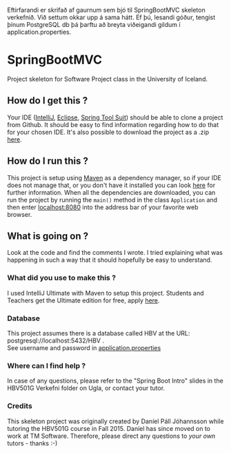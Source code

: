 Eftirfarandi er skrifað af gaurnum sem bjó til SpringBootMVC skeleton verkefnið. Við settum okkar upp á sama hátt. Ef þú, lesandi góður, tengist þínum PostgreSQL db þá þarftu að breyta viðeigandi gildum í application.properties.

# SpringBootMVC
Project skeleton for Software Project class in the University of Iceland.

## How do I get this ?
Your IDE ([IntelliJ](https://www.jetbrains.com/idea/), [Eclipse](https://eclipse.org/), [Spring Tool Suit](https://spring.io/tools)) should be able to clone a project from Github.
It should be easy to find information regarding how to do that for your chosen IDE.
It's also possible to download the project as a .zip [here](https://github.com/danielpall/SpringBootMVC/archive/master.zip).

## How do I run this ?
This project is setup using [Maven](https://maven.apache.org/what-is-maven.html) as a dependency manager, so if your IDE does not manage that, or you don't have it installed you can look [here](https://maven.apache.org/install.html) for further information.
When all the dependencies are downloaded, you can run the project by running the ``main()`` method in the class ``Application`` and then enter [localhost:8080](http://localhost:8080) into the address bar of your favorite web browser.

## What is going on ?
Look at the code and find the comments I wrote. I tried explaining what was happening in such a way that it should hopefully be easy to understand.

### What did you use to make this ?
I used IntelliJ Ultimate with Maven to setup this project. Students and Teachers get the Ultimate edition for free, apply [here](https://www.jetbrains.com/student/).

### Database
This project assumes there is a database called HBV at the URL: postgresql://localhost:5432/HBV .   
See username and password in [application.properties](https://github.com/danielpall/SpringBootMVC/blob/master/src/main/resources/application.properties)

### Where can I find help ?
In case of any questions, please refer to the "Spring Boot Intro" slides in the HBV501G Verkefni folder on Ugla, or contact your tutor.

### Credits
This skeleton project was originally created by Daníel Páll Jóhannsson while tutoring the HBV501G course in Fall 2015. Daníel has since moved on to work at TM Software. Therefore, please direct any questions to *your own* tutors - thanks :-)
